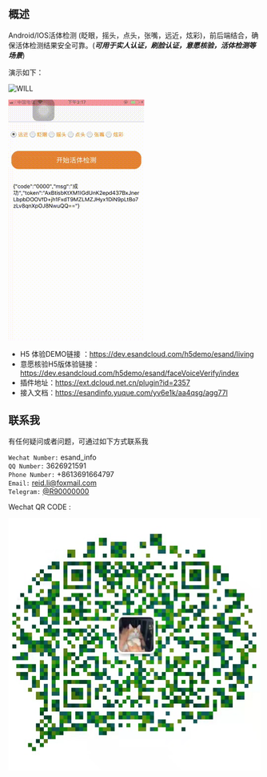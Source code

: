## 概述
Android/IOS活体检测 (眨眼，摇头，点头，张嘴，远近，炫彩)，前后端结合，确保活体检测结果安全可靠。(***可用于实人认证，刷脸认证，意愿核验，活体检测等场景***)


演示如下：

![WILL](./imgs/will.gif)


![DEMO](./imgs/demo.gif)


- H5 体验DEMO链接 ：https://dev.esandcloud.com/h5demo/esand/living
- 意愿核验H5版体验链接：https://dev.esandcloud.com/h5demo/esand/faceVoiceVerify/index
- 插件地址：https://ext.dcloud.net.cn/plugin?id=2357
- 接入文档：https://esandinfo.yuque.com/yv6e1k/aa4qsg/agg77l

## 联系我
有任何疑问或者问题，可通过如下方式联系我

`Wechat Number:` esand_info </br>
`QQ Number:` 3626921591 </br>
`Phone Number:` +8613691664797</br>
`Email:` reid.li@foxmail.com</br>
`Telegram:` [@R90000000](https://t.me/R90000000)</br>

Wechat QR CODE :

![QRCODE](imgs/qrcode.jpeg)

